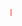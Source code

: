 <marquee>
  <span style="color:red;">N</span>
  <span style="color:orange;">H</span>
  <span style="color:yellow;">A</span>
  <span style="color:green;">N</span>
  <span style="color:blue;">L</span>
  <span style="color:violet;">E</span>
</marquee>
